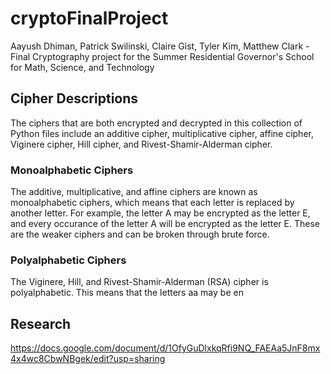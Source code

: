 # cryptoFinalProject
Aayush Dhiman, Patrick Swilinski, Claire Gist, Tyler Kim, Matthew Clark - Final Cryptography project for the Summer Residential Governor's School for Math, Science, and Technology

## Cipher Descriptions
The ciphers that are both encrypted and decrypted in this collection of Python files include an additive cipher, multiplicative cipher, affine cipher, Viginere cipher, Hill cipher, and Rivest-Shamir-Alderman cipher.

### Monoalphabetic Ciphers
The additive, multiplicative, and affine ciphers are known as monoalphabetic ciphers, which means that each letter is replaced by another letter. For example, the letter A may be encrypted as the letter E, and every occurance of the letter A will be encrypted as the letter E. These are the weaker ciphers and can be broken through brute force. 

### Polyalphabetic Ciphers
The Viginere, Hill, and Rivest-Shamir-Alderman (RSA) cipher is polyalphabetic. This means that the letters aa may be en

## Research
https://docs.google.com/document/d/1OfyGuDlxkqRfi9NQ_FAEAa5JnF8mx4x4wc8CbwNBgek/edit?usp=sharing
